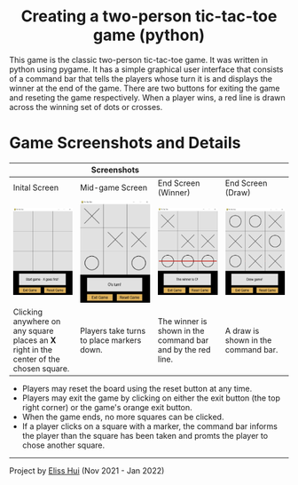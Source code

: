 <h1 align="center">Creating a two-person tic-tac-toe game (python)</h1>

This game is the classic two-person tic-tac-toe game. It was written in python using pygame. It has a simple graphical user interface that consists of a command bar that tells the players whose turn it is and displays the winner at the end of the game. There are two buttons for exiting the game and reseting the game respectively. When a player wins, a red line is drawn across the winning set of dots or crosses.

# Game Screenshots and Details
| | Screenshots | | |
|---------------|-----------------|---------------------|-------------------|
| Inital Screen | Mid-game Screen | End Screen (Winner) | End Screen (Draw) |
|![](https://github.com/elisshui/Tic-Tac-Toe/blob/main/InitalScreen.JPG) | ![](https://github.com/elisshui/Tic-Tac-Toe/blob/main/MidGameScreen.JPG) | ![](https://github.com/elisshui/Tic-Tac-Toe/blob/main/ScreenWin.JPG) | ![](https://github.com/elisshui/Tic-Tac-Toe/blob/main/ScreenDraw.JPG) |
| Clicking anywhere on any square places an **X** right in the center of the chosen square. | Players take turns to place markers down. | The winner is shown in the command bar and by the red line. | A draw is shown in the command bar. |

* Players may reset the board using the reset button at any time.
* Players may exit the game by clicking on either the exit button (the top right corner) or the game's orange exit button.
* When the game ends, no more squares can be clicked.
* If a player clicks on a square with a marker, the command bar informs the player than the square has been taken and promts the player to chose another square.

---

Project by [Eliss Hui](https://github.com/elisshui "Eliss Hui") (Nov 2021 - Jan 2022)

